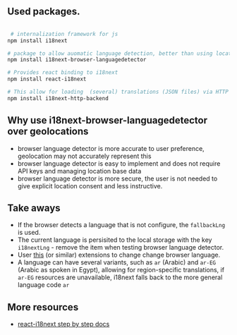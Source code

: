 ## Used packages.

```bash

 # internalization framework for js
npm install i18next

# package to allow auomatic language detection, better than using location, check the reason below.
npm install i18next-browser-languagedetector

# Provides react binding to i18next
npm install react-i18next

# This allow for loading  (several) translations (JSON files) via HTTP
npm install i18next-http-backend
```

## Why use i18next-browser-languagedetector over geolocations

- browser language detector is more accurate to user preference, geolocation may not accurately represent this
- browser language detector is easy to implement and does not require API keys and managing location base data
- browser language detector is more secure, the user is not needed to give explicit location consent and less instructive.

## Take aways

- If the browser detects a language that is not configure, the `fallbackLng` is used.
- The current language is persisited to the local storage with the key `i18nextLng` - remove the item when testing browser language detector.
- User [this](https://chromewebstore.google.com/detail/locale-switcher/kngfjpghaokedippaapkfihdlmmlafcc) (or similar) extensions to change change browser language.
- A language can have several variants, such as `ar` (Arabic) and `ar-EG` (Arabic as spoken in Egypt), allowing for region-specific translations, if `ar-EG` resources are unavailable, i18next falls back to the more general language code `ar`

## More resources

- [react-i18next step by step docs](https://react.i18next.com/latest/using-with-hooks)

